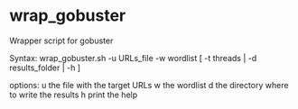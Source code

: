 # wrap_gobuster

Wrapper script for gobuster

Syntax: wrap_gobuster.sh -u URLs_file  -w wordlist [ -t threads | -d results_folder | -h ]

options:
u     the file with the target URLs
w     the wordlist
d     the directory where to write the results
h     print the help

